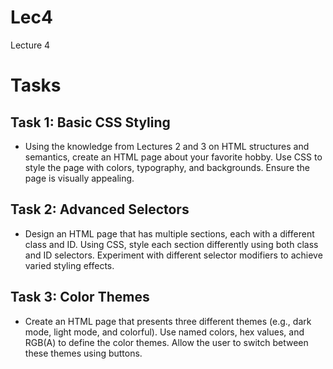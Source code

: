 # Lec4
Lecture 4

# Tasks
## Task 1: Basic CSS Styling
 - Using the knowledge from Lectures 2 and 3 on HTML structures and semantics, create an HTML page about your favorite hobby. Use CSS to style the page with colors, typography, and backgrounds. Ensure the page is visually appealing.

## Task 2: Advanced Selectors
 - Design an HTML page that has multiple sections, each with a different class and ID. Using CSS, style each section differently using both class and ID selectors. Experiment with different selector modifiers to achieve varied styling effects.

## Task 3: Color Themes
 - Create an HTML page that presents three different themes (e.g., dark mode, light mode, and colorful). Use named colors, hex values, and RGB(A) to define the color themes. Allow the user to switch between these themes using buttons.
